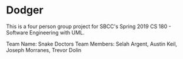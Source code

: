 # Dodger
This is a four person group project for SBCC's Spring 2019 CS 180 - Software Engineering with UML.

Team Name: Snake Doctors
Team Members: Selah Argent, Austin Keil, Joseph Morranes, Trevor Dolin
